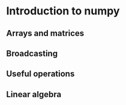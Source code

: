 # Introduction to numpy

## Arrays and matrices

## Broadcasting

## Useful operations

## Linear algebra


